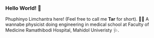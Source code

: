 ### Hello World! 👋

Phuphinyo Limchantra here! (Feel free to call me **Tar** for short). 
🌱✨ A wannabe physicist doing engineering in medical school at Faculty of Medicine Ramathibodi Hospital, Mahidol Univeristy 🩺.


<!--
**Taruniro/Taruniro** is a ✨ _special_ ✨ repository because its `README.md` (this file) appears on your GitHub profile.

Here are some ideas to get you started:

- 🔭 I’m currently working on ...
- 🌱 I’m currently learning ...
- 👯 I’m looking to collaborate on ...
- 🤔 I’m looking for help with ...
- 💬 Ask me about ...
- 📫 How to reach me: ...
- 😄 Pronouns: ...
- ⚡ Fun fact: ...
-->
